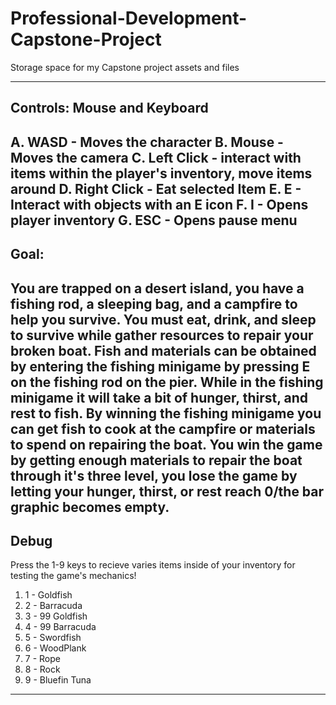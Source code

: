 # Professional-Development-Capstone-Project
Storage space for my Capstone project assets and files

-------------------------------
Controls:
Mouse and Keyboard
-------------------------------
A. WASD - Moves the character
B. Mouse - Moves the camera
C. Left Click - interact with items within the player's inventory, move items around
D. Right Click - Eat selected Item
E. E - Interact with objects with an E icon
F. I - Opens player inventory
G. ESC - Opens pause menu
-------------------------------

Goal:
-------------------------------
You are trapped on a desert island, you have a fishing rod, a sleeping bag, and a campfire to help you survive.
You must eat, drink, and sleep to survive while gather resources to repair your broken boat.
Fish and materials can be obtained by entering the fishing minigame by pressing E on the fishing rod on the pier.
While in the fishing minigame it will take a bit of hunger, thirst, and rest to fish.
By winning the fishing minigame you can get fish to cook at the campfire or materials to spend on repairing the boat.
You win the game by getting enough materials to repair the boat through it's three level, you lose the game by letting your
hunger, thirst, or rest reach 0/the bar graphic becomes empty.
-------------------------------

Debug
-------------------------------
Press the 1-9 keys to recieve varies items inside of your inventory for testing the game's mechanics!
1. 1 - Goldfish
2. 2 - Barracuda
3. 3 - 99 Goldfish
4. 4 - 99 Barracuda
5. 5 - Swordfish
6. 6 - WoodPlank
7. 7 - Rope
8. 8 - Rock
9. 9 - Bluefin Tuna
-------------------------------
